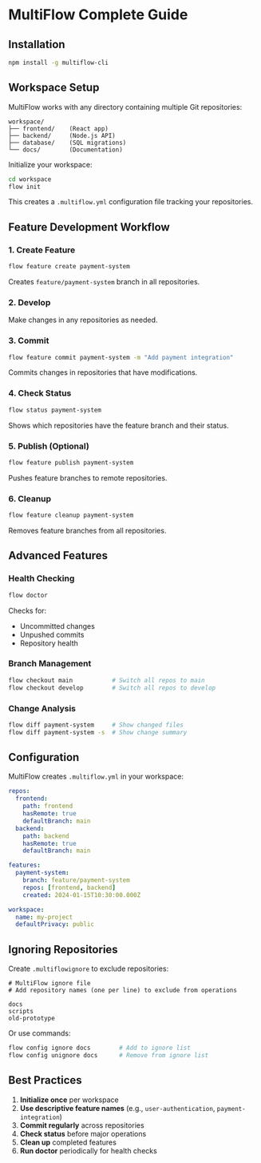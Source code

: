 # MultiFlow Complete Guide

## Installation

```bash
npm install -g multiflow-cli
```

## Workspace Setup

MultiFlow works with any directory containing multiple Git repositories:

```
workspace/
├── frontend/    (React app)
├── backend/     (Node.js API)
├── database/    (SQL migrations)
└── docs/        (Documentation)
```

Initialize your workspace:

```bash
cd workspace
flow init
```

This creates a `.multiflow.yml` configuration file tracking your repositories.

## Feature Development Workflow

### 1. Create Feature
```bash
flow feature create payment-system
```
Creates `feature/payment-system` branch in all repositories.

### 2. Develop
Make changes in any repositories as needed.

### 3. Commit
```bash
flow feature commit payment-system -m "Add payment integration"
```
Commits changes in repositories that have modifications.

### 4. Check Status
```bash
flow status payment-system
```
Shows which repositories have the feature branch and their status.

### 5. Publish (Optional)
```bash
flow feature publish payment-system
```
Pushes feature branches to remote repositories.

### 6. Cleanup
```bash
flow feature cleanup payment-system
```
Removes feature branches from all repositories.

## Advanced Features

### Health Checking
```bash
flow doctor
```
Checks for:
- Uncommitted changes
- Unpushed commits
- Repository health

### Branch Management
```bash
flow checkout main           # Switch all repos to main
flow checkout develop        # Switch all repos to develop
```

### Change Analysis
```bash
flow diff payment-system     # Show changed files
flow diff payment-system -s  # Show change summary
```

## Configuration

MultiFlow creates `.multiflow.yml` in your workspace:

```yaml
repos:
  frontend:
    path: frontend
    hasRemote: true
    defaultBranch: main
  backend:
    path: backend
    hasRemote: true
    defaultBranch: main

features:
  payment-system:
    branch: feature/payment-system
    repos: [frontend, backend]
    created: 2024-01-15T10:30:00.000Z

workspace:
  name: my-project
  defaultPrivacy: public
```

## Ignoring Repositories

Create `.multiflowignore` to exclude repositories:

```
# MultiFlow ignore file
# Add repository names (one per line) to exclude from operations

docs
scripts
old-prototype
```

Or use commands:
```bash
flow config ignore docs        # Add to ignore list
flow config unignore docs      # Remove from ignore list
```

## Best Practices

1. **Initialize once** per workspace
2. **Use descriptive feature names** (e.g., `user-authentication`, `payment-integration`)
3. **Commit regularly** across repositories
4. **Check status** before major operations
5. **Clean up** completed features
6. **Run doctor** periodically for health checks